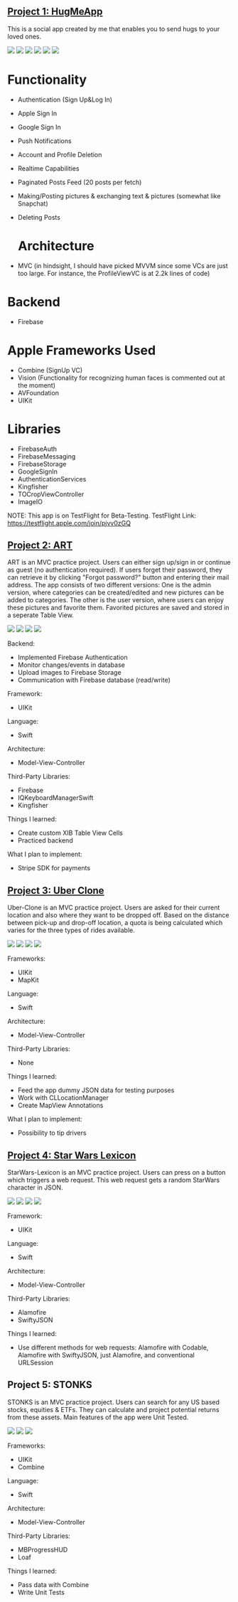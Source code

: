 ## [Project 1: HugMeApp](https://github.com/oezguenY/HugMeApp)

This is a social app created by me that enables you to send hugs to your loved ones.

![](https://github.com/oezguenY/Ozguns_Portfolio/blob/6922fc529561951c4830a4892eabc93d0c2c7340/images/HugNew1.png)
![](https://github.com/oezguenY/Ozguns_Portfolio/blob/47d3fa98c78b578873a2fd8fccdcf3483153c198/images/HugMe2.png)
![](https://github.com/oezguenY/Ozguns_Portfolio/blob/47d3fa98c78b578873a2fd8fccdcf3483153c198/images/HugMe3.png)
![](https://github.com/oezguenY/Ozguns_Portfolio/blob/47d3fa98c78b578873a2fd8fccdcf3483153c198/images/HugMe4.png)
![](https://github.com/oezguenY/Ozguns_Portfolio/blob/47d3fa98c78b578873a2fd8fccdcf3483153c198/images/HugMe5.png)
![](https://github.com/oezguenY/Ozguns_Portfolio/blob/47d3fa98c78b578873a2fd8fccdcf3483153c198/images/HugMe6.png)

# Functionality
- Authentication (Sign Up&Log In)
- Apple Sign In
- Google Sign In
- Push Notifications
- Account and Profile Deletion
- Realtime Capabilities
- Paginated Posts Feed (20 posts per fetch)
- Making/Posting pictures & exchanging text & pictures (somewhat like Snapchat)
- Deleting Posts

  # Architecture
- MVC (in hindsight, I should have picked MVVM since some VCs are just too large. For instance, the ProfileViewVC is at 2.2k lines of code)

# Backend
- Firebase

# Apple Frameworks Used
- Combine (SignUp VC)
- Vision (Functionality for recognizing human faces is commented out at the moment)
- AVFoundation
- UIKit

# Libraries
- FirebaseAuth
- FirebaseMessaging
- FirebaseStorage
- GoogleSignIn
- AuthenticationServices
- Kingfisher
- TOCropViewController
- ImageIO

NOTE: This app is on TestFlight for Beta-Testing.
TestFlight Link: https://testflight.apple.com/join/pjvv0zGQ


## [Project 2: ART](https://github.com/Ozgun92/ART)

ART is an MVC practice project. Users can either sign up/sign in or continue as guest (no authentication required). If users forget their password, they can retrieve it by clicking "Forgot password?" button and entering their mail address. The app consists of two different versions: One is the admin version, where categories can be created/edited and new pictures can be added to categories. The other is the user version, where users can enjoy these pictures and favorite them. Favorited pictures are saved and stored in a seperate Table View.

![](https://github.com/oezguenY/Ozgun_Portfolio/blob/main/images/Apple%20iPhone%2011%20Pro%20Max%20Screenshot%200.png?raw=true)
![](https://github.com/oezguenY/Ozgun_Portfolio/blob/main/images/Apple%20iPhone%2011%20Pro%20Max%20Screenshot%201.png?raw=true)
![](https://github.com/oezguenY/Ozgun_Portfolio/blob/main/images/Apple%20iPhone%2011%20Pro%20Max%20Screenshot%202.png?raw=true)
![](https://github.com/oezguenY/Ozgun_Portfolio/blob/main/images/Apple%20iPhone%2011%20Pro%20Max%20Screenshot%203.png?raw=true)

Backend:
* Implemented Firebase Authentication
* Monitor changes/events in database
* Upload images to Firebase Storage
* Communication with Firebase database (read/write)

Framework:
* UIKit

Language: 
* Swift

Architecture:
* Model-View-Controller

Third-Party Libraries:
* Firebase
* IQKeyboardManagerSwift
* Kingfisher

Things I learned:
* Create custom XIB Table View Cells
* Practiced backend

What I plan to implement:
* Stripe SDK for payments

## [Project 3: Uber Clone](https://github.com/Ozgun92/Uber-Clone)

Uber-Clone is an MVC practice project. Users are asked for their current location and also where they want to be dropped off. Based on the distance between pick-up and drop-off location, a quota is being calculated which varies for the three types of rides available.

![](https://github.com/oezguenY/Ozgun_Portfolio/blob/main/images/Uber1.png?raw=true)
![](https://github.com/oezguenY/Ozgun_Portfolio/blob/main/images/Uber2.png?raw=true)
![](https://github.com/oezguenY/Ozgun_Portfolio/blob/main/images/Uber3.png?raw=true)
![](https://github.com/oezguenY/Ozgun_Portfolio/blob/main/images/Uber4.png?raw=true)

Frameworks:
* UIKit 
* MapKit

Language:
* Swift

Architecture:
* Model-View-Controller

Third-Party Libraries:
* None

Things I learned:
* Feed the app dummy JSON data for testing purposes
* Work with CLLocationManager
* Create MapView Annotations

What I plan to implement:
* Possibility to tip drivers

## [Project 4: Star Wars Lexicon](https://github.com/Ozgun92/StarWars-Lexicon)

StarWars-Lexicon is an MVC practice project. Users can press on a button which triggers a web request. This web request gets a random StarWars character in JSON.

![](https://github.com/oezguenY/Ozgun_Portfolio/blob/main/images/SWL1.png?raw=true)
![](https://github.com/oezguenY/Ozgun_Portfolio/blob/main/images/SWL2.png?raw=true)
![](https://github.com/oezguenY/Ozgun_Portfolio/blob/main/images/SWL3.png?raw=true)
![](https://github.com/oezguenY/Ozgun_Portfolio/blob/main/images/SWL4.png?raw=true)

Framework:
* UIKit

Language: 
* Swift

Architecture:
* Model-View-Controller

Third-Party Libraries:
* Alamofire
* SwiftyJSON

Things I learned:
* Use different methods for web requests: Alamofire with Codable, Alamofire with SwiftyJSON, just Alamofire, and conventional URLSession


## Project 5: STONKS

STONKS is an MVC practice project. Users can search for any US based stocks, equities & ETFs. They can calculate and project potential returns from these assets. Main features of the app were Unit Tested.

![](https://github.com/oezguenY/Ozgun_Portfolio/blob/main/images/F1.png?raw=true)
![](https://github.com/oezguenY/Ozgun_Portfolio/blob/main/images/F2.png?raw=true)
![](https://github.com/oezguenY/Ozgun_Portfolio/blob/main/images/F3.png?raw=true)

Frameworks:
* UIKit 
* Combine

Language:
* Swift

Architecture:
* Model-View-Controller

Third-Party Libraries:
* MBProgressHUD
* Loaf

Things I learned:
* Pass data with Combine
* Write Unit Tests



